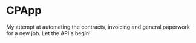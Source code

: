 # CPApp
My attempt at automating the contracts, invoicing and general paperwork for a new job.
Let the API's begin!
